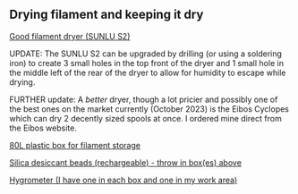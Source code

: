 ## Drying filament and keeping it dry

<a href="https://www.amazon.co.uk/gp/product/B09WYBY8X8/?&_encoding=UTF8&tag=oernster-21&linkCode=ur2&linkId=854f084579d9449613a1732ba21fe884&camp=1634&creative=6738">Good filament dryer (SUNLU S2)</a>

UPDATE: The SUNLU S2 can be upgraded by drilling (or using a soldering iron) to create 3 small holes in the top front of the dryer and 1 small hole in the middle left of the rear of the dryer to allow for humidity to escape while drying.

FURTHER update: A _better_ dryer, though a lot pricier and possibly one of the best ones on the market currently (October 2023) is the Eibos Cyclopes which can dry 2 decently sized spools at once.  I ordered mine direct from the Eibos website. 

<a href="https://www.amazon.co.uk/gp/product/B01H2SZRS2/?&_encoding=UTF8&tag=oernster-21&linkCode=ur2&linkId=a47a6fb51d05a4b5a99e3913475e1a63&camp=1634&creative=6738">80L plastic box for filament storage</a>

<a href="https://www.amazon.co.uk/gp/product/B087T2GBPX/?&_encoding=UTF8&tag=oernster-21&linkCode=ur2&linkId=00aabde2c3038af95f04cbc5b290b241&camp=1634&creative=6738">Silica desiccant beads (rechargeable) - throw in box(es) above</a>

<a href="https://www.amazon.co.uk/gp/product/B01H1R0K68/?&_encoding=UTF8&tag=oernster-21&linkCode=ur2&linkId=58e319f41963bb19ca5111bcf1ceb53d&camp=1634&creative=6738">Hygrometer (I have one in each box and one in my work area)</a>
